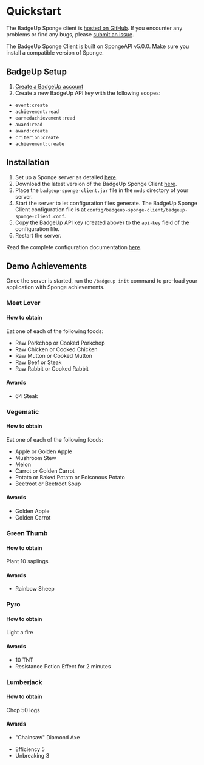 # Quickstart

The BadgeUp Sponge client is [hosted on GitHub](https://github.com/BadgeUp/sponge-client). If you encounter any problems or find any bugs, please [submit an issue](https://github.com/BadgeUp/sponge-client/issues/new).

The BadgeUp Sponge Client is built on SpongeAPI v5.0.0. Make sure you install a compatible version of Sponge.

## BadgeUp Setup
1. [Create a BadgeUp account](https://www.badgeup.io/)
1. Create a new BadgeUp API key with the following scopes:
 - `event:create`
 - `achievement:read`
 - `earnedachievement:read`
 - `award:read`
 - `award:create`
 - `criterion:create`
 - `achievement:create`

## Installation
1. Set up a Sponge server as detailed [here](https://docs.spongepowered.org/master/en/server/getting-started/implementations/index.html).
1. Download the latest version of the BadgeUp Sponge Client [here](https://github.com/BadgeUp/sponge-client/releases/latest).
1. Place the `badgeup-sponge-client.jar` file in the `mods` directory of your server.
1. Start the server to let configuration files generate. The BadgeUp Sponge Client configuration file is at `config/badgeup-sponge-client/badgeup-sponge-client.conf`.
1. Copy the BadgeUp API key (created above) to the `api-key` field of the configuration file.
1. Restart the server.

Read the complete configuration documentation [here](https://docs.badgeup.io/#/sponge-client/configuration).

## Demo Achievements
Once the server is started, run the `/badgeup init` command to pre-load your application with Sponge achievements.

### Meat Lover

#### How to obtain
Eat one of each of the following foods:
 * Raw Porkchop or Cooked Porkchop
 * Raw Chicken or Cooked Chicken
 * Raw Mutton or Cooked Mutton
 * Raw Beef or Steak
 * Raw Rabbit or Cooked Rabbit
 
#### Awards
* 64 Steak

### Vegematic

#### How to obtain
Eat one of each of the following foods:
 * Apple or Golden Apple
 * Mushroom Stew
 * Melon
 * Carrot or Golden Carrot
 * Potato or Baked Potato or Poisonous Potato
 * Beetroot or Beetroot Soup
 
#### Awards
 * Golden Apple
 * Golden Carrot

### Green Thumb

#### How to obtain
Plant 10 saplings
 
#### Awards
 * Rainbow Sheep

### Pyro

#### How to obtain
Light a fire
 
#### Awards
 * 10 TNT
 * Resistance Potion Effect for 2 minutes
 
### Lumberjack

#### How to obtain
Chop 50 logs

#### Awards
* "Chainsaw" Diamond Axe
 - Efficiency 5
 - Unbreaking 3 
